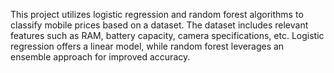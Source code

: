 This project utilizes logistic regression and random forest algorithms to classify mobile prices based on a dataset. The dataset includes relevant features such as RAM, battery capacity, camera specifications, etc. Logistic regression offers a linear model, while random forest leverages an ensemble approach for improved accuracy.
